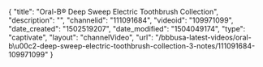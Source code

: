 {
    "title": "Oral-B&reg; Deep Sweep Electric Toothbrush Collection",
    "description": "",
    "channelid": "111091684",
    "videoid": "109971099",
    "date_created": "1502519207",
    "date_modified": "1504049174",
    "type": "captivate",
    "layout": "channelVideo",
    "url": "\/bbbusa-latest-videos\/oral-b\u00c2-deep-sweep-electric-toothbrush-collection-3-notes\/111091684-109971099"
}